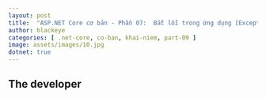 ```yaml
---
layout: post
title:  "ASP.NET Core cơ bản - Phần 07:  Bắt lỗi trong ứng dụng [Exception handling]"
author: blackeye
categories: [ .net-core, co-ban, khai-niem, part-09 ]
image: assets/images/10.jpg
dotnet: true
---
```


## The developer 